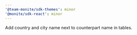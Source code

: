 ```yaml
---
'@team-monite/sdk-themes': minor
'@monite/sdk-react': minor
---
```


Add country and city name next to counterpart name in tables.
